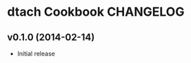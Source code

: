 dtach Cookbook CHANGELOG
========================

v0.1.0 (2014-02-14)
-------------------
- Initial release
